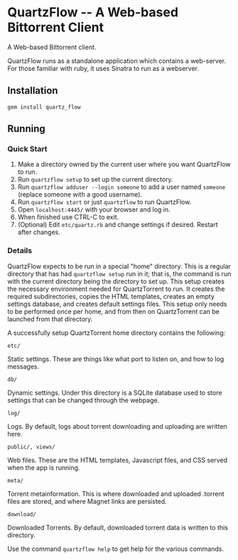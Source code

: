 QuartzFlow -- A Web-based Bittorrent Client
===========================================

A Web-based Bittorrent client. 

QuartzFlow runs as a standalone application which contains a web-server. For those familiar with ruby, it uses Sinatra
to run as a webserver.


Installation
------------

`gem install quartz_flow`

Running
-------

### Quick Start

  1. Make a directory owned by the current user where you want QuartzFlow to run.
  2. Run `quartzflow setup` to set up the current directory.
  3. Run `quartzflow adduser --login someone` to add a user named `someone` (replace someone with a good username).
  4. Run `quartzflow start` or just `quartzflow` to run QuartzFlow.
  5. Open `localhost:4445/` with your browser and log in.
  6. When finished use CTRL-C to exit.
  7. (Optional) Edit `etc/quartz.rb` and change settings if desired. Restart after changes.

### Details

QuartzFlow expects to be run in a special "home" directory. This is a regular directory that has 
had `quartzflow setup` run in it; that is, the command is run with the current directory being the directory to set up.
This setup creates the necessary environment needed for QuartzTorrent to run. It creates the required subdirectories, 
copies the HTML templates, creates an empty settings database, and creates default settings files. 
This setup only needs to be performed once per home, and from then on QuartzTorrent can 
be launched from that directory.

A successfully setup QuartzTorrent home directory contains the following:

`etc/`

Static settings. These are things like what port to listen on, and how to log messages.

`db/`       

Dynamic settings. Under this directory is a SQLite database used to store settings that can be changed 
through the webpage.

`log/`      

Logs. By default, logs about torrent downloading and uploading are written here.

`public/, views/`   

Web files. These are the HTML templates, Javascript files, and CSS served when the app is running.

`meta/`     

Torrent metainformation. This is where downloaded and uploaded .torrent files are stored, and where Magnet
links are persisted.

`download/`

Downloaded Torrents. By default, downloaded torrent data is written to this directory.

Use the command `quartzflow help` to get help for the various commands.
